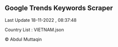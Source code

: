 

## Google Trends Keywords Scraper 
 
Last Update 18-11-2022 , 08:37:48

Country List :
VIETNAM.json



© Abdul Muttaqin 
